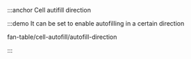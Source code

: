 :::anchor Cell autifill direction

:::demo It can be set to enable autofilling in a certain direction

fan-table/cell-autofill/autofill-direction

:::
